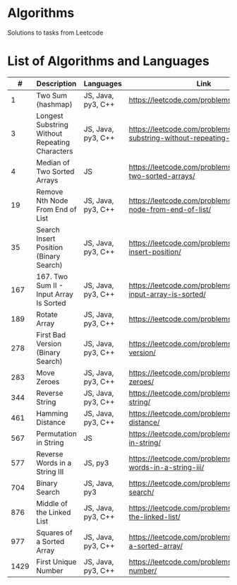 # Algorithms

Solutions to tasks from Leetcode

# List of Algorithms and Languages

| #    | Description                                    | Languages          | Link                                                                          |
| ---- | ---------------------------------------------- | ------------------ | ----------------------------------------------------------------------------- |
| 1    | Two Sum (hashmap)                              | JS, Java, py3, C++ | https://leetcode.com/problems/two-sum/                                        |
| 3    | Longest Substring Without Repeating Characters | JS, Java, py3, C++ | https://leetcode.com/problems/longest-substring-without-repeating-characters/ |
| 4    | Median of Two Sorted Arrays                    | JS                 | https://leetcode.com/problems/median-of-two-sorted-arrays/                    |
| 19   | Remove Nth Node From End of List               | JS, Java, py3, C++ | https://leetcode.com/problems/remove-nth-node-from-end-of-list/               |
| 35   | Search Insert Position (Binary Search)         | JS, Java, py3, C++ | https://leetcode.com/problems/search-insert-position/                         |
| 167  | 167. Two Sum II - Input Array Is Sorted        | JS, Java, py3, C++ | https://leetcode.com/problems/two-sum-ii-input-array-is-sorted/               |
| 189  | Rotate Array                                   | JS, Java, py3, C++ | https://leetcode.com/problems/rotate-array/                                   |
| 278  | First Bad Version (Binary Search)              | JS, Java, py3, C++ | https://leetcode.com/problems/first-bad-version/                              |
| 283  | Move Zeroes                                    | JS, Java, py3, C++ | https://leetcode.com/problems/move-zeroes/                                    |
| 344  | Reverse String                                 | JS, Java, py3, C++ | https://leetcode.com/problems/reverse-string/                                 |
| 461  | Hamming Distance                               | JS, Java, py3, C++ | https://leetcode.com/problems/hamming-distance/                               |
| 567  | Permutation in String                          | JS                 | https://leetcode.com/problems/permutation-in-string/                          |
| 577  | Reverse Words in a String III                  | JS, py3            | https://leetcode.com/problems/reverse-words-in-a-string-iii/                  |
| 704  | Binary Search                                  | JS, Java, py3      | https://leetcode.com/problems/binary-search/                                  |
| 876  | Middle of the Linked List                      | JS, Java, py3, C++ | https://leetcode.com/problems/middle-of-the-linked-list/                      |
| 977  | Squares of a Sorted Array                      | JS, Java, py3, C++ | https://leetcode.com/problems/squares-of-a-sorted-array/                      |
| 1429 | First Unique Number                            | JS, Java, py3, C++ | https://leetcode.com/problems/first-unique-number/                            |
